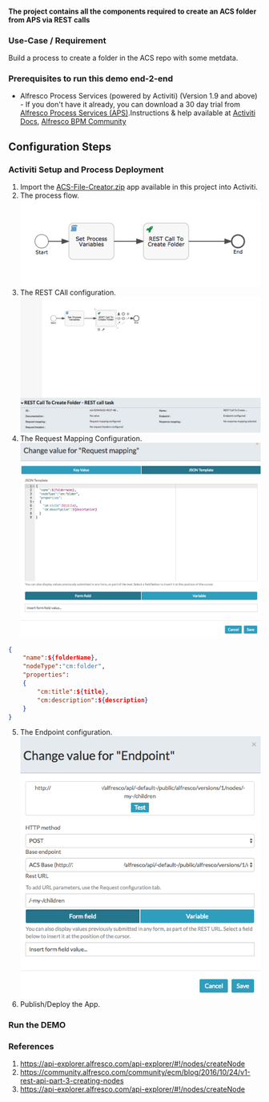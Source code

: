 #### The project contains all the components required to create an ACS folder from APS via REST calls

### Use-Case / Requirement
Build a process to create a folder in the ACS repo with some metdata.


### Prerequisites to run this demo end-2-end

* Alfresco Process Services (powered by Activiti) (Version 1.9 and above) - If you don't have it already, you can download a 30 day trial from [Alfresco Process Services (APS)](https://www.alfresco.com/products/business-process-management/alfresco-activiti).Instructions & help available at [Activiti Docs](http://docs.alfresco.com/activiti/docs/), [Alfresco BPM Community](https://community.alfresco.com/community/bpm)


## Configuration Steps

### Activiti Setup and Process Deployment
1. Import the [ACS-File-Creator.zip](ACS-File-Creator.zip) app available in this project into Activiti.
2. The process flow.  ![Process-Flow](Process-Flow.png)
3. The REST CAll configuration. ![REST-Call](REST-Call.png)
4. The Request Mapping Configuration. ![Request-Mapping](Request-Mapping.png)
```json
{
	"name":${folderName},
	"nodeType":"cm:folder",
	"properties":
	{
		"cm:title":${title},
		"cm:description":${description}
	}
}
```
5. The Endpoint configuration. ![Endpoint](Endpoint.png)
6. Publish/Deploy the App.


### Run the DEMO

### References
1. https://api-explorer.alfresco.com/api-explorer/#!/nodes/createNode
2. https://community.alfresco.com/community/ecm/blog/2016/10/24/v1-rest-api-part-3-creating-nodes
3. https://api-explorer.alfresco.com/api-explorer/#!/nodes/createNode
